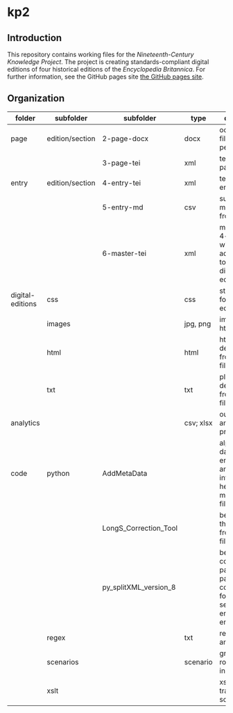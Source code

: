 # kp2
## Introduction
This repository contains working files for the _Nineteenth-Century Knowledge Project_. The project is creating standards-compliant digital editions of four historical editions of the _Encyclopedia Britannica_. For further information, see the GitHub pages site
[the GitHub pages site](http://TU-plogan.github.io).

## Organization

folder | subfolder | subfolder | type | description
--- | --- | --- | --- | ---
page | edition/section | 2-page-docx | docx| ocr output files @1 page per file
&nbsp; | | 3-page-tei | xml | tei files @1 page per file
entry | edition/section | 4-entry-tei | xml | tei files @1 entry per file
&nbsp; | | 5-entry-md | csv | subject metadata files from HIVE
&nbsp; | &nbsp; | 6-master-tei | xml | master files: 4-entry-tei with metadata added; used to create digital-editions 
digital-editions | css | | css | stylesheets for html edition
&nbsp; | images | |	jpg, png | images for html edition
&nbsp; | html | | html | html derivatives from master files
&nbsp; | txt | | txt | plain text derivatives from master files
analytics | | |	csv; xlsx | output from analytic procedures
code | python | AddMetaData | | alpha: grabs data from 5-entry-md files and writes into the TEI header of 6-master-tei files
&nbsp; | &nbsp; | LongS_Correction_Tool | | beta: cleans the long S from eb03 files.
&nbsp; | &nbsp; | py_splitXML_version_8 | | beta: concatenates page files (3-page-tei), corrects footnotes, segments into entry files (4-entry-tei).
&nbsp; | regex | | txt | regex scripts and notes
&nbsp; | scenarios | | scenario | groups of xslt routines used in Oxygen
&nbsp; | xslt | | | xsl transformation scripts

